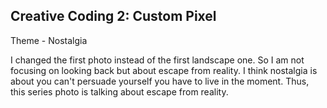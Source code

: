 ## Creative Coding 2: Custom Pixel

Theme - Nostalgia

I changed the first photo instead of the first landscape one. So I am not focusing on looking back but about escape from reality. I think nostalgia is about you can't persuade yourself you have to live in the moment. Thus, this series photo is talking about escape from reality.